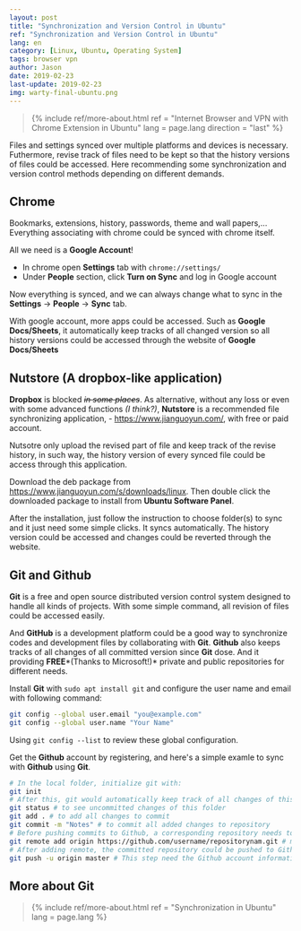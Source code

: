 ```yaml
---
layout: post
title: "Synchronization and Version Control in Ubuntu"
ref: "Synchronization and Version Control in Ubuntu"
lang: en
category: [Linux, Ubuntu, Operating System]
tags: browser vpn
author: Jason
date: 2019-02-23
last-update: 2019-02-23
img: warty-final-ubuntu.png
---
```


> {% include ref/more-about.html ref = "Internet Browser and VPN with Chrome Extension in Ubuntu" lang = page.lang direction = "last" %}

Files and settings synced over multiple platforms and devices is necessary. Futhermore,
revise track of files need to be kept so that the history versions of files could
be accessed. Here recommending some synchronization and version control methods
depending on different demands.

## Chrome
Bookmarks, extensions, history, passwords, theme and wall papers,... Everything
associating with chrome could be synced with chrome itself.

All we need is a **Google Account**!
- In chrome open **Settings** tab with ```chrome://settings/```
- Under **People** section, click **Turn on Sync** and log in Google account

Now everything is synced, and we can always change what to sync in the **Settings**
-> **People** -> **Sync** tab.

With google account, more apps could be accessed. Such as **Google Docs/Sheets**,
it automatically keep tracks of all changed version so all history versions could
be accessed through the website of **Google Docs/Sheets**
​
## Nutstore (A dropbox-like application)
**Dropbox** is blocked *~~in some places~~*. As alternative, without any loss or
even with some advanced functions *(I think?)*, **Nutstore** is a recommended file
synchronizing application, - <https://www.jianguoyun.com/>, with free or paid
account.

Nutsotre only upload the revised part of file and keep track of the revise
history, in such way, the history version of every synced file could be access
through this application.

Download the deb package from <https://www.jianguoyun.com/s/downloads/linux>. Then
double click the downloaded package to install from **Ubuntu Software Panel**.

After the installation, just follow the instruction to choose folder(s) to sync
and it just need some simple clicks. It syncs automatically. The history version
could be accessed and changes could be reverted through the website.

## Git and Github
**Git** is a free and open source distributed version control system designed to
handle all kinds of projects. With some simple command, all revision of files could
be accessed easily.

And **GitHub** is a development platform could be a good way to synchronize codes
and development files by collaborating with **Git**. **Github** also keeps tracks
of all changes of all committed version since **Git** dose. And it providing
**FREE***(Thanks to Microsoft!)* private and public repositories for different
needs.

Install **Git** with ```sudo apt install git``` and configure the user name and
email with following command:
```bash
git config --global user.email "you@example.com"
git config --global user.name "Your Name"
```
Using ```git config --list``` to review these global configuration.

Get the **Github** account by registering, and here's a simple examle to sync
with **Github** using **Git**.
```bash
# In the local folder, initialize git with:
git init
# After this, git would automatically keep track of all changes of this folder
git status # to see uncommitted changes of this folder
git add . # to add all changes to commit
git commit -m "Notes" # to commit all added changes to repository
# Before pushing commits to Github, a corresponding repository needs to be created in Github
git remote add origin https://github.com/username/repositorynam.git # making sure .git appended to the end
# After adding remote, the committed repository could be pushed to Github with git
git push -u origin master # This step need the Github account information
```

## More about Git
> {% include ref/more-about.html ref = "Synchronization in Ubuntu" lang = page.lang %}
